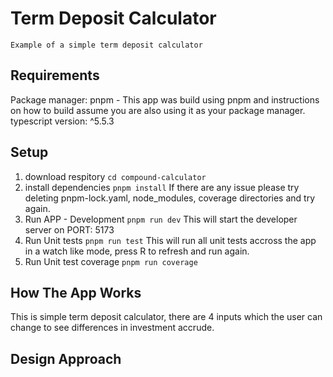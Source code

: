# Term Deposit Calculator
`Example of a simple term deposit calculator`

## Requirements
Package manager: pnpm - This app was build using pnpm and instructions on how to build assume you are also using it as your package manager. 
typescript version: ^5.5.3

## Setup
1. download respitory
   `cd compound-calculator`
2. install dependencies
   `pnpm install`
   If there are any issue please try deleting pnpm-lock.yaml, node_modules, coverage directories and try again. 
3. Run APP - Development
   `pnpm run dev` 
   This will start the developer server on PORT: 5173
4. Run Unit tests
   `pnpm run test`
   This will run all unit tests accross the app in a watch like mode, press R to refresh and run again. 
5. Run Unit test coverage
   `pnpm run coverage`

## How The App Works 

This is simple term deposit calculator, there are 4 inputs which the user can change to see differences in investment accrude.

## Design Approach



